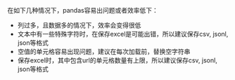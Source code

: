 在如下几种情况下，pandas容易出问题或者效率低下：
- 列过多，且数据多的情况下，效率会变得很低
- 文本中有一些特殊字符时，在保存excel是可能出错，所以建议保存csv, jsonl, json等格式
- 空值的单元格容易出现问题，建议在每次加载前，替换空字符串
- 保存excel时，其中包含url的单元格数量有上限，所以建议保存csv, jsonl, json等格式